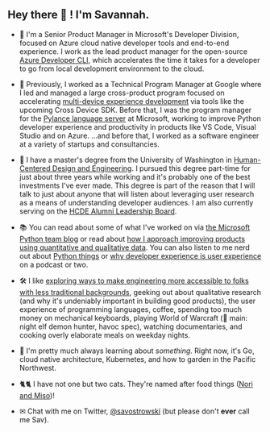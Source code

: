 
## Hey there 👋 ! I'm Savannah.

- 🚀 I'm a Senior Product Manager in Microsoft's Developer Division, focused on Azure cloud native developer tools and end-to-end experience. I work as the lead product manager for the open-source [Azure Developer CLI](https://github.com/Azure/azure-dev), which accelerates the time it takes for a developer to go from local development environment to the cloud.

- 🐍 Previously, I worked as a Technical Program Manager at Google where I led and managed a large cross-product program focused on accelerating [multi-device experience development](https://developer.android.com/multi-device-development) via tools like the upcoming Cross Device SDK. Before that, I was the program manager for the [Pylance language server](https://marketplace.visualstudio.com/items?itemName=ms-python.vscode-pylance) at Microsoft, working to improve Python developer experience and productivity in products like VS Code, Visual Studio and on Azure. ...and before that, I worked as a software engineer at a variety of startups and consultancies.

- 👥 I have a master's degree from the University of Washington in [Human-Centered Design and Engineering](https://www.hcde.washington.edu/). I pursued this degree part-time for just about three years while working and it's probably one of the best investments I've ever made. This degree is part of the reason that I will talk to just about anyone that will listen about leveraging user research as a means of understanding developer audiences. I am also currently serving on the [HCDE Alumni Leadership Board](https://www.hcde.washington.edu/alumni-board).

- 📚 You can read about some of what I've worked on via [the Microsoft Python team blog](https://devblogs.microsoft.com/python/author/saostrow/) or read about [how I approach improving products using quantitative and qualitative data](https://www.microsoft.com/en-us/research/group/experimentation-platform-exp/articles/measurably-improve-your-product-by-combining-qualitative-and-quantitative-methods/). You can also listen to me nerd out about [Python things](https://realpython.com/podcasts/rpp/28/) or [why developer experience is user experience](https://www.uxpursuit.com/savannah-ostrowski) on a podcast or two.

- 🛠 I like [exploring ways to make engineering more accessible to folks with less traditional backgrounds](https://www.physidig.com/), geeking out about qualitative research (and why it's undeniably important in building good products), the user experience of programming languages, coffee, spending too much money on mechanical keyboards, playing World of Warcraft (🔮 main: night elf demon hunter, havoc spec), watching documentaries, and cooking overly elaborate meals on weekday nights.

- 💾 I'm pretty much always learning about _something_. Right now, it's  Go, cloud native architecture, Kubernetes, and how to garden in the Pacific Northwest.

- 🐈🐈 I have not one but two cats. They're named after food things ([Nori and Miso](https://twitter.com/savostrowski/status/1370063077454929921))!

- ✉ Chat with me on Twitter, [@savostrowski](https://twitter.com/savostrowski) (but please don't **ever** call me Sav).
